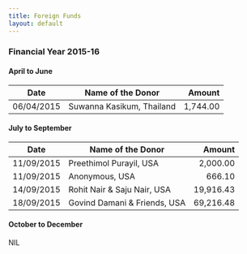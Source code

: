 ```yaml
---
title: Foreign Funds
layout: default
---
```

<style>table{width:100%}</style>

### Financial Year 2015-16

#### April to June

| Date       | Name of the Donor                                     | Amount
|------------|-------------------------------------------------------|-------------:|
| 06/04/2015 | Suwanna Kasikum, Thailand                             | 1,744.00

#### July to September

| Date       | Name of the Donor                                     | Amount
|------------|-------------------------------------------------------|-------------:|
| 11/09/2015 | Preethimol Purayil, USA                               | 2,000.00
| 11/09/2015 | Anonymous, USA                                        | 666.10
| 14/09/2015 | Rohit Nair & Saju Nair, USA                           | 19,916.43
| 18/09/2015 | Govind Damani & Friends, USA                          | 69,216.48

#### October to December

NIL
